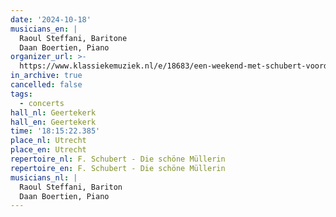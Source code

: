 ```yaml
---
date: '2024-10-18'
musicians_en: |
  Raoul Steffani, Baritone
  Daan Boertien, Piano
organizer_url: >-
  https://www.klassiekemuziek.nl/e/18683/een-weekend-met-schubert-voordracht-en-die-schone-mullerin-utrecht
in_archive: true
cancelled: false
tags:
  - concerts
hall_nl: Geertekerk
hall_en: Geertekerk
time: '18:15:22.385'
place_nl: Utrecht
place_en: Utrecht
repertoire_nl: F. Schubert - Die schöne Müllerin
repertoire_en: F. Schubert - Die schöne Müllerin
musicians_nl: |
  Raoul Steffani, Bariton
  Daan Boertien, Piano
---
```


